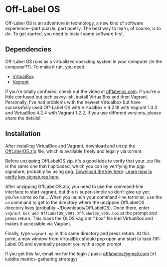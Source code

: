 Off-Label OS
==========

Off-Label OS is an adventure in technology, a new kind of software experience--part puzzle, part poetry.  The best way to learn, of course, is to do.  To get started, you need to install some software first.

Dependencies
-----------

Off-Label OS runs as a virtualized operating system in your computer (*in* the computer??).  To make it run, you need:

* [VirtualBox](https://www.virtualbox.org/wiki/Downloads)
* [Vagrant](http://downloads.vagrantup.com)

If you're totally confused, check out the video at [offlabelos.com](http://offlabelos.com/2013/11/01/getting-started-with-olos-part-1-fulfilling-dependencies/).  If you're a little confused but tech savvy-ish, install VirtualBox and then Vagrant.  Personally, I've had problems with the newest Virtualbox but have successfully used Off-Label OS with VirtualBox v 4.2.18 with Vagrant 1.3.3 and VirtualBox 4.2.4 with Vagrant 1.2.2.  If you use different versions, please share the details!

Installation
-----------

After installing VirtualBox and Vagrant, download and unzip the [OffLabelOS.zip](http://offlabelos.com/OffLabelOS.zip.torrent) file, which is available freely and legally via torrent.

Before unzipping OffLabelOS.zip, it's a good idea to verify that your .zip file is the same one that I uploaded, which you can by verifying the pgp signature, probably by using gpg.  [Download the key here](http://offlabelos.com/OffLabelOS.sig).  [Learn how to verify key signatures here](http://offlabelos.com/2013/11/03/pgp-keys-with-gpg/).

After unzipping OffLabelOS.zip, you need to use the command-line interface to start vagrant, but this is super-simple so don't give up yet; you've come so far...  When you launch your command-line terminal, use the `cd` command to get to the directory where the unzipped OffLabelOS directory lives (probably ~/Downloads/OffLabelOS).  Once there, enter `vagrant box add OffLabelOS_v001 OffLabelOS_v001.box` at the prompt and press return.  This loads the OLOS vagrant ".box" file into VirtualBox and makes it accessible via Vagrant.

Finally, type `vagrant up` in this same directory and press return.  At this point, a new window from VirtualBox should pop open and start to load Off-Label OS and eventually present you with a login prompt.

If you get this far, email me for the login / pass:  offlabelos@gmail.com  (v1 luddite metrics-gathering strategy)
